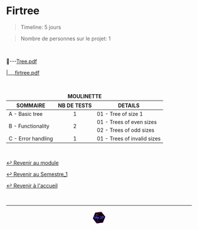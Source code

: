 # Firtree

> Timeline: 5 jours

> Nombre de personnes sur le projet: 1

<br>

📂---[Tree.pdf](https://github.com/Studio-17/Epitech-Subjects/blob/main/Semestre_1/B-CPE-100/Firtree/Tree.pdf)

|\_\_\_[firtree.pdf](https://github.com/Studio-17/Epitech-Subjects/blob/main/Semestre_1/B-CPE-100/Firtree/firtree.tgz)

<br>

<table align="center">
    <thead>
        <tr>
            <td colspan="3" align="center"><strong>MOULINETTE</strong></td>
        </tr>
        <tr>
            <th>SOMMAIRE</th>
            <th>NB DE TESTS</th>
            <th>DETAILS</th>
        </tr>
    </thead>
    <tbody>
        <tr>
            <td rowspan="1">A - Basic tree</td>
            <td rowspan="1" style="text-align: center;">1</td>
            <td>01 - Tree of size 1</td>
        </tr>
        <tr>
            <td rowspan="2">B - Functionality</td>
            <td rowspan="2" style="text-align: center;">2</td>
            <td>01 - Trees of even sizes</td>
        </tr>
        <tr>
            <td>02 - Trees of odd sizes</td>
        </tr>
        <tr>
            <td rowspan="1">C - Error handling</td>
            <td rowspan="1" style="text-align: center;">1</td>
            <td>01 - Trees of invalid sizes</td>
        </tr>
    </tbody>
</table>

<br>

[↩️ Revenir au module](https://github.com/Studio-17/Epitech-Subjects/tree/main/Semestre_1/B-CPE-100)

[↩️ Revenir au Semestre_1](https://github.com/Studio-17/Epitech-Subjects/tree/main/Semestre_1)

[↩️ Revenir à l'accueil](https://github.com/Studio-17/Epitech-Subjects)

<br>

---

<div align="center">

<a href="https://github.com/Studio-17" target="_blank"><img src="../../../voc17.gif" width="40"></a>

</div>
